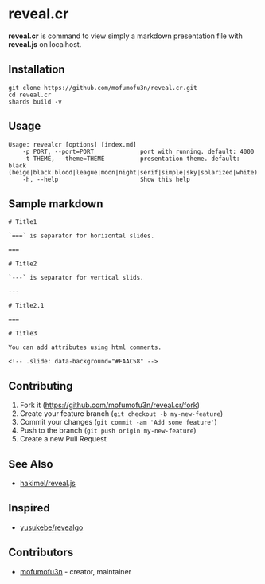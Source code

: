 # reveal.cr

**reveal.cr** is command to view simply a markdown presentation file with **reveal.js** on localhost.

## Installation

```
git clone https://github.com/mofumofu3n/reveal.cr.git
cd reveal.cr
shards build -v
```

## Usage

```
Usage: revealcr [options] [index.md]
    -p PORT, --port=PORT             port with running. default: 4000
    -t THEME, --theme=THEME          presentation theme. default: black (beige|black|blood|league|moon|night|serif|simple|sky|solarized|white)
    -h, --help                       Show this help
```

## Sample markdown

```
# Title1

`===` is separator for horizontal slides.

===

# Title2

`---` is separator for vertical slids.

---

# Title2.1

===

# Title3

You can add attributes using html comments.

<!-- .slide: data-background="#FAAC58" -->

```


## Contributing

1. Fork it (<https://github.com/mofumofu3n/reveal.cr/fork>)
2. Create your feature branch (`git checkout -b my-new-feature`)
3. Commit your changes (`git commit -am 'Add some feature'`)
4. Push to the branch (`git push origin my-new-feature`)
5. Create a new Pull Request

## See Also

- [hakimel/reveal.js](https://github.com/hakimel/reveal.js)

## Inspired

- [yusukebe/revealgo](https://github.com/yusukebe/revealgo)

## Contributors

- [mofumofu3n](https://github.com/mofumofu3n) - creator, maintainer
